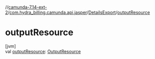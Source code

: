 //[camunda-7.14-ext-2](../../../index.md)/[com.hydra_billing.camunda.api.jasper](../index.md)/[DetailsExport](index.md)/[outputResource](output-resource.md)

# outputResource

[jvm]\
val [outputResource](output-resource.md): [OutputResource](../-output-resource/index.md)
